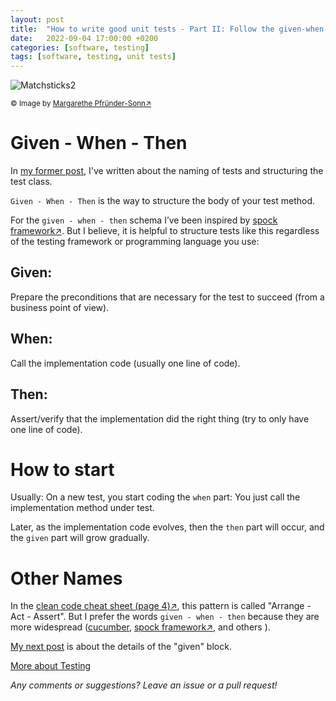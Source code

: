 ```yaml
---
layout: post
title:  "How to write good unit tests - Part II: Follow the given-when-then pattern"
date:   2022-09-04 17:00:00 +0200
categories: [software, testing]
tags: [software, testing, unit tests]
---
```


![Matchsticks2](/assets/matchsticks2.jpg)

<small>&copy; Image by [Margarethe Pfründer-Sonn&#8599;](http://www.pfruender-sonn.de/objekte/spiel-mit-verschiedenen-materialien)</small>


# Given - When - Then

In [my former post](https://joerg-pfruender.github.io/software/testing/2022/08/22/unittests1.html), I've written about the naming of tests and structuring the test class.

`Given - When - Then` is the way to structure the body of your test method.

For the `given - when - then` schema I’ve been inspired by [spock framework&#8599;](https://spockframework.org/spock/docs/2.1/spock_primer.html).
But I believe, it is helpful to structure tests like this regardless of the testing framework or programming language you use:

## Given: 

Prepare the preconditions that are necessary for the test to succeed (from a business point of view).

## When:
Call the implementation code (usually one line of code).

## Then:
Assert/verify that the implementation did the right thing (try to only have one line of code).

# How to start

Usually: On a new test, you start coding the `when` part: You just call the implementation method under test. 

Later, as the implementation code evolves, then the `then` part will occur, and the `given` part will grow gradually.

# Other Names

In the [clean code cheat sheet (page 4)&#8599;](https://www.planetgeek.ch/wp-content/uploads/2014/11/Clean-Code-V2.4.pdf), this pattern is called "Arrange - Act - Assert". 
But I prefer the words `given - when - then` because they are more widespread ([cucumber](https://joerg-pfruender.github.io/software/testing/2022/01/02/cucumber.html), [spock framework&#8599;](https://spockframework.org/spock/docs/2.1/spock_primer.html), and others ).


[My next post](https://joerg-pfruender.github.io/software/testing/2022/09/09/unittests3.html) is about the details of the "given" block.

[More about Testing](/collections/testautomation.html)

*Any comments or suggestions? Leave an issue or a pull request!*
